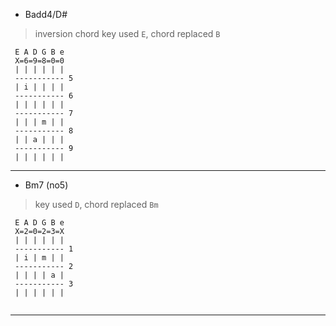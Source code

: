 

* Badd4/D#

> inversion chord
> key used `E`, chord replaced `B`

```
 E A D G B e
 X=6=9=8=0=0
 | | | | | |
 ----------- 5
 | i | | | |
 ----------- 6
 | | | | | |
 ----------- 7
 | | | m | |
 ----------- 8
 | | a | | |
 ----------- 9
 | | | | | |

```

---

* Bm7 (no5)

> key used `D`, chord replaced `Bm`

```
 E A D G B e
 X=2=0=2=3=X
 | | | | | |
 ----------- 1
 | i | m | |
 ----------- 2
 | | | | a |
 ----------- 3
 | | | | | |


```

---
